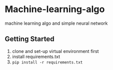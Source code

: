 # Machine-learning-algo
machine learning algo and simple neural network 


## Getting Started

1. clone and set-up virtual environment first
3. install requirements.txt
4. ``` pip install -r requirements.txt ```
